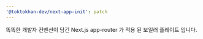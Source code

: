 ```yaml
---
'@toktokhan-dev/next-app-init': patch
---
```


똑똑한 개발자 컨벤션이 담긴 Next.js app-router 가 적용 된 보일러 플레이트 입니다.
